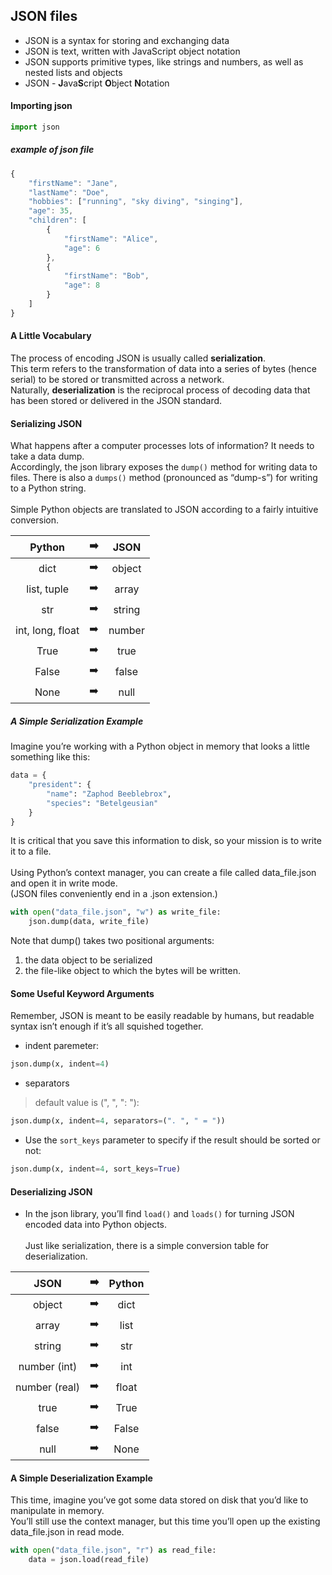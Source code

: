 ## JSON files

- JSON is a syntax for storing and exchanging data
- JSON is text, written with JavaScript object notation
- JSON supports primitive types, like strings and numbers, as well as nested lists and objects
- JSON - **J**ava**S**cript **O**bject **N**otation<br>

#### Importing json
```python
import json
```

##### example of json file
```javascript
{
    "firstName": "Jane",
    "lastName": "Doe",
    "hobbies": ["running", "sky diving", "singing"],
    "age": 35,
    "children": [
        {
            "firstName": "Alice",
            "age": 6
        },
        {
            "firstName": "Bob",
            "age": 8
        }
    ]
}
```

#### A Little Vocabulary
The process of encoding JSON is usually called **serialization**.<br>This term refers to the transformation of data into a series of bytes (hence serial) to be stored or transmitted across a network.<br>Naturally, **deserialization** is the reciprocal process of decoding data that has been stored or delivered in the JSON standard.

#### Serializing JSON
What happens after a computer processes lots of information? It needs to take a data dump. <br>Accordingly, the json library exposes the `dump()` method for writing data to files. There is also a `dumps()` method (pronounced as “dump-s”) for writing to a Python string.
<br><br>
Simple Python objects are translated to JSON according to a fairly intuitive conversion.

|Python             |:arrow_right:|JSON  |
|        :---:      |    :---:    | :---:|
|dict	            |:arrow_right:|object|
|list, tuple	    |:arrow_right:|array |
|str	            |:arrow_right:|string|
|int, long, float	|:arrow_right:|number|
|True	            |:arrow_right:|true  |
|False	            |:arrow_right:|false |
|None	            |:arrow_right:|null  |

##### A Simple Serialization Example
Imagine you’re working with a Python object in memory that looks a little something like this:
```python
data = {
    "president": {
        "name": "Zaphod Beeblebrox",
        "species": "Betelgeusian"
    }
}
```
It is critical that you save this information to disk, so your mission is to write it to a file.
<br><br>
Using Python’s context manager, you can create a file called data_file.json and open it in write mode. <br>(JSON files conveniently end in a .json extension.)
```python
with open("data_file.json", "w") as write_file:
    json.dump(data, write_file)
```
Note that dump() takes two positional arguments: 
1. the data object to be serialized
2. the file-like object to which the bytes will be written.

#### Some Useful Keyword Arguments
Remember, JSON is meant to be easily readable by humans, but readable syntax isn’t enough if it’s all squished together.
- indent paremeter: 
```python 
json.dump(x, indent=4)
```
- separators
> default value is (", ", ": "): 
```python
json.dump(x, indent=4, separators=(". ", " = "))
```
- Use the `sort_keys` parameter to specify if the result should be sorted or not: 
```python
json.dump(x, indent=4, sort_keys=True)
```

#### Deserializing JSON
- In the json library, you’ll find `load()` and `loads()` for turning JSON encoded data into Python objects.
<br><br>
Just like serialization, there is a simple conversion table for deserialization.

|JSON           |:arrow_right:     |Python  |
|:---:          |:---:             |:---:   |
|object         |:arrow_right:     |dict    |
|array          |:arrow_right:     |list    |
|string         |:arrow_right:     |str     |
|number (int)   |:arrow_right:     |int     |
|number (real)  |:arrow_right:     |float   |
|true           |:arrow_right:     |True    |
|false          |:arrow_right:     |False   |
|null           |:arrow_right:     |None    |

#### A Simple Deserialization Example
This time, imagine you’ve got some data stored on disk that you’d like to manipulate in memory. <br>
You’ll still use the context manager, but this time you’ll open up the existing data_file.json in read mode.
```python
with open("data_file.json", "r") as read_file:
    data = json.load(read_file)
```
